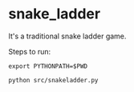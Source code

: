 # snake_ladder

It's a traditional snake ladder game.

Steps to run:

`export PYTHONPATH=$PWD`

`python src/snakeladder.py`